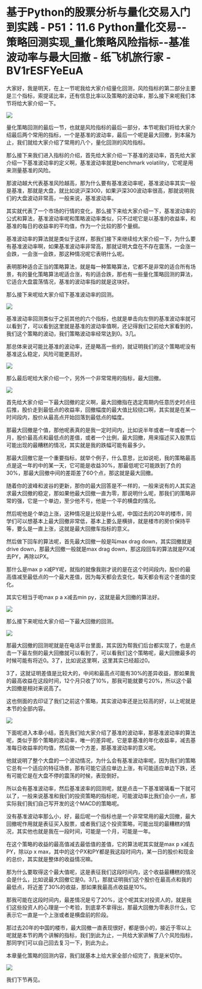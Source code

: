 # 基于Python的股票分析与量化交易入门到实践 - P51：11.6 Python量化交易--策略回测实现_量化策略风险指标--基准波动率与最大回撤 - 纸飞机旅行家 - BV1rESFYeEuA

大家好，我是明天，在上一节呢我给大家介绍量化回测，风险指标的第二部分主要是三个指标，索提诺比率，还有信息比率以及策略的波动率，那么接下来呢我们本节将给大家介绍一下。



![](img/39f8ff28af82ecb1e1c164b409f5179f_1.png)

量化策略回测的最后一节，也就是风险指标的最后一部分，本节呢我们将给大家介绍最后两个常用的指标，一个是基准的波动率，最后一个呢是最大回撤，到本届为止，我们就给大家介绍了常用的八个，量化回测的风险指标。

那么接下来我们进入指标的介绍，首先给大家介绍一下基准的波动率，首先给大家介绍一下基准波动率的定义啊，基准波动率就是benchmark volatility，它呢是用来测量基准的风险。

那波动越大代表基准风险越高，那为什么要有基准波动率呢，基准波动率其实一般是基准，那就是大盘，就比如说沪深300，如果沪深300波动率很高，那就说明我们的大盘波动非常高，一般来说，基准波动率。

其实就代表了一个市场的行情的变化，那么接下来给大家介绍一下，基准波动率的公式和算法，基准波动率呢和策略波动率类似，只不过呢它是以基准的收益率，和基准的每日的收益率的平均值，作为一个比较的那个量纲。

基准波动率的算法就是类似于这样，那我们接下来继续给大家介绍一下，为什么要有基准波动率啊，如果基准波动率非常高，那就证明大盘在不存在震荡，一会涨一会跌，一会涨一会跌，那这种情况呢它表明什么呢。

表明那种适合正当的策略算法，就是每一种策略算法，它都不是非常的适合所有场景，有的量化策略算法呢适合涨，有的适合跌，那也有一些量化策略回测的算法，它适合大盘震荡情况，基准的波动率指的就是这块好。

那么接下来呢给大家介绍下基准波动率的回测。

![](img/39f8ff28af82ecb1e1c164b409f5179f_3.png)

基准波动率回测类似于之前其他的六个指标，也就是单击向左侧的基准波动率就可以看到了，可以看到这里就是基准的波动率值啊，还记得我们之前给大家看到的，我们这个策略的波动，我们策略波动率经常达到0。3几。

那总体来说可能比基准的波动率，还是略高一些的，就证明我们的这个策略呢没有基准这么稳定，风险可能更高好。



![](img/39f8ff28af82ecb1e1c164b409f5179f_5.png)

那么最后呢给大家介绍一个，另外一个非常常用的指标，最大回撤。

![](img/39f8ff28af82ecb1e1c164b409f5179f_7.png)

首先给大家介绍一下最大回撤的定义啊，最大回撤指在选定周期内任意历史时点往后推，股价走到最低点的收益率，回撤幅度的最大值比较绕口啊，其实就是在某一时间段内，股价从最高点开始回落到最低点的幅度。

那最大回撤是个值，那他呢表真的是我一定时间内，比如说半年或者一年或者一个月，股价最高点和最低点的差值，或者一个比例，最大回撤，用来描述买入股票后可能出现的最糟糕的情况，其实就是我的跌幅可能有最多少。

那最大回撤它是一个重要指标，就举个例子，什么意思，比如说呃，我的策略最高点是这一年的中的某一天，它可能是收益30%，那最低呢它可能跌到了负的30%，那最大回撤中间的差距差了60个点，那这就是最大回撤。

随着你的波峰和波谷的更新，那你的最大回答是不一样的，一般来说有的人其实追求最大回撤的稳定，那如果他最大回撤一直为零，那说明什么呢，那我们的策略非常的强，它是一个单边，至少他不亏，他是一个平的横盘的情况。

然后呢他是个单边上涨，这种情况是比较是什么呢，中国过去的20年的楼市，同学们可以想基本上最大回撤非常低，基本上要么是横排，就是楼市的房价保持平等，要么是一直上涨，这就是最大回撤车指标的意义。

然后做下回车的算法呢，首先最大回撤一般是叫max drag down，其实回撤就是drive down，那最大回撤一般就是max drag down，那这段回车的算法就是PX减去PY，再除以PX。

那什么是max p x减PY呢，就指的就像我刚才说的是在这个时间段内，股价的最高值减至最低点的一个最大差值，因为每天都会去变化，每天都会有这个差值的变化。

其实它相当于呢max p a x减去min py，这就是最大回撤的算法好。

![](img/39f8ff28af82ecb1e1c164b409f5179f_9.png)

那么接下来呢给大家介绍一下最大回撤的回测。

![](img/39f8ff28af82ecb1e1c164b409f5179f_11.png)

那最大回撤的回测呢就是在电话平台里面，其实因为帮我们后台都实现了，也是点击一下最左侧的最大回撤就可以看到了，可以看我们这个策略呢，最大回撤最多的时候可能有将近0。3了，比如说这里啊，这里其实已经超过0。

3了，这就证明差值是比较大的，中间和最高点可能有30%的差异收益，那如果我的最高收益在这段时间，12个月只收了10%，那我可能就要亏20%，所以这个最大回撤是相对来说高了。

这也侧面的去印证了我们之前这个策略，其实波动率还是比较高的好，以上呢就是本节的全部内容。

![](img/39f8ff28af82ecb1e1c164b409f5179f_13.png)

下面呢进入本章小结，首先我们给大家介绍了基准的波动率，那基准波动率的算法呢，类似于那个策略的波动率，唯一的差异呢，它是拿基准的年化收益率，减去基准每日收益率的均值，然后做一个方差，那基准波动率的意义呢。

他就说明了整个大盘的一个波动情况，为什么会有基准波动率呢，因为我们的策略它总有一个适应的特征场景，那有可能它适应单边上涨，有可能适应单边下跌，还有可能它是在大盘不停的震荡的时候，表现倒好。

所以会有基准波动率，然后基准波率的回测呢，就是点击一下基准玻璃看一下就可以了，一般来说基准和我们的投资策略的指标呢，可能波动率比我们会小一点，那实际我们我们自己写开发的这个MACD的策略呢。

没有基准波动率那么小，好，最后呢一个指标也是一个非常常用的最大回撤，最大回撤呢作用就是表征买入股票，或者我们这个投资策略，可能出现的最糟糕的情况，其实他也就是我在一段时间，可能是一个月，可能是一年。

在这个策略的收益的最高值减去最低值的差值，它的算法呢其实就是max p x减去PY，除以p x max，其中的这个PX和PY都是我这段时间内，某一日的股价和现金的总价，其实就是整体的收益情况嘛。

那为什么要取得这个最大值呢，这是表征我们这段时间内，这个收益最糟糕的情况会是什么，比如说最大回撤它是0。3几，那就证明我们这个股价在最高点和我的最低点，将近差了30%的收益，那如果我最高点收益是10%。

那我可能在这段时间内，最差情况是亏了20%，这个呢其实对投资人的，就是我们这些投资人的心理是一个考验，到底拿不拿得出，那最大回撤为零表示什么，它表示它一直是一个上涨或者是横盘前的阶段。

那过去20年的中国的楼市，最大回撤一直表现很好，都是很小的，接近于零以上呢就是本节的两个讲解的指标，我们到此为止，一共给大家讲解了八个风险指标，那同学们可以自己回去复习一下，到此为止。

本章量化策略的回测内容，我们就基本上给大家全部介绍完了，我是米切尔。

![](img/39f8ff28af82ecb1e1c164b409f5179f_15.png)

我们下节再见。